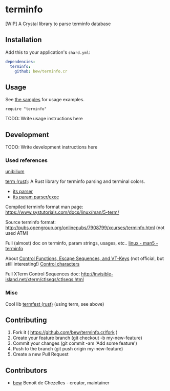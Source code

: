 # terminfo

[WIP] A Crystal library to parse terminfo database

## Installation

Add this to your application's `shard.yml`:

```yaml
dependencies:
  terminfo:
    github: bew/terminfo.cr
```

## Usage

See [the samples](samples/) for usage examples.

```crystal
require "terminfo"
```

TODO: Write usage instructions here

## Development

TODO: Write development instructions here

### Used references

[unibilium](https://github.com/mauke/unibilium)

[term (rust)](https://github.com/Stebalien/term): A Rust library for terminfo parsing and terminal colors.
- [its parser](https://stebalien.github.io/doc/term/src/term/terminfo/parser/compiled.rs.html)
- [its param parser/exec](https://stebalien.github.io/doc/term/src/term/terminfo/parm.rs.html)

Compiled terminfo format man page: https://www.systutorials.com/docs/linux/man/5-term/

Source terminfo format: http://pubs.opengroup.org/onlinepubs/7908799/xcurses/terminfo.html (not used ATM)

Full (almost) doc on terminfo, param strings, usages, etc.. [linux - man5 - terminfo](https://linux.die.net/man/5/terminfo)

About [Control Functions, Escape Sequences, and VT-Keys](https://support2.microfocus.com/techdocs/1364.html) (not official, but still interesting!)
[Control characters](https://en.wikipedia.org/wiki/Control_character)

Full XTerm Control Sequences doc: http://invisible-island.net/xterm/ctlseqs/ctlseqs.html

### Misc

Cool lib [termfest (rust)](https://github.com/agatan/termfest) (using term, see above)

## Contributing

1. Fork it ( https://github.com/bew/terminfo.cr/fork )
2. Create your feature branch (git checkout -b my-new-feature)
3. Commit your changes (git commit -am 'Add some feature')
4. Push to the branch (git push origin my-new-feature)
5. Create a new Pull Request

## Contributors

- [bew](https://github.com/bew) Benoit de Chezelles - creator, maintainer
